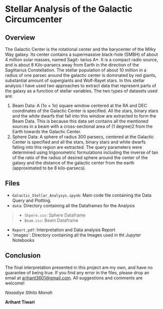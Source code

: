 # Stellar Analysis of the Galactic Circumcenter 

## Overview

The Galactic Center is the rotational center and the barycenter of the Milky Way galaxy. Its
center contains a supermassive black-hole (SMBH) of about 4 million solar masses, named Sagit-
tarius A*. It is a compact radio source, and is about 8 Kilo-parsecs away from Earth in the
direction of the Sagittarius Constellation.
The stellar population of about 10 million in a radius of one parsec around the galactic center is
dominated by red giants, substantial amount of supergiants and Wolf-Rayet stars.
In this stellar analysis I have used two approaches to extract data that represent parts of the
galaxy as a function of stellar variables. The two types of datasets used are:

1. Beam Data: A (1o × 1o) square window centered at the RA and DEC coordinates of the
Galactic Center is specified. All the stars, binary stars and the white dwarfs that fall into
this window are extracted to form the Beam Data. This is because this data set contains all
the mentioned sources in a beam with a cross-sectional area of (1 degree)2 from the Earth towards
the Galactic Center.
2. Sphere Data: A sphere of radius 300 parsecs, centered at the Galactic Center is specified
and all the stars, binary stars and white dwarfs falling into this region are extracted. The
query parameters were determined using trigonometric formulations including the inverse
of tan of the ratio of the radius of desired sphere around the center of the galaxy and the
distance of the galactic center from the earth (approximated to be 8 kilo-parsecs).

## Files

- `Galactic_Stellar_Analysys.ipynb`: Main code file containing the Data Query and Plotting.
- `data`: Directory containing all the Dataframes for the Analysis
> - `Shpere.csv`: Sphere Dataframe
> - `Beam.csv`: Beam Dataframe
- `Report.pdf`: Interpretation and Data analysis Report
- 'images`: Directory containing all the Images used in tht Jupyter Notebooks

## Conclusion

The final interpretation presented in this project are my own, and have no guarantee of being true. If you find any error in the files, please drop an email at arihant3601@gmail.com. All suggestions and comments are welcome!

*Nasadiye Sthito Manah*

**Arihant Tiwari**
